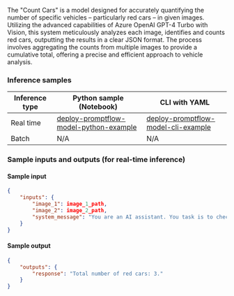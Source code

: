 The "Count Cars" is a model designed for accurately quantifying the number of specific vehicles – particularly red cars – in given images. Utilizing the advanced capabilities of Azure OpenAI GPT-4 Turbo with Vision, this system meticulously analyzes each image, identifies and counts red cars, outputting the results in a clear JSON format. The process involves aggregating the counts from multiple images to provide a cumulative total, offering a precise and efficient approach to vehicle analysis.


### Inference samples

Inference type|Python sample (Notebook)|CLI with YAML
|--|--|--|
Real time|<a href="https://github.com/microsoft/promptflow/blob/pm/3p-inside-materials/docs/media/deploy-to-aml-code/sdk/deploy.ipynb" target="_blank">deploy-promptflow-model-python-example</a>|<a href="https://github.com/microsoft/promptflow/blob/pm/3p-inside-materials/docs/go-to-production/deploy-to-aml-code.md" target="_blank">deploy-promptflow-model-cli-example</a>
Batch | N/A | N/A

### Sample inputs and outputs (for real-time inference)

#### Sample input
```json
{
    "inputs": {
        "image_1": image_1_path,
        "image_2": image_2_path,
        "system_message": "You are an AI assistant. You task is to check the number of red cars in the image. Reply in plain json, with key \"red cars\", and possible values of number of red cars."
    }
}
```

#### Sample output
```json
{
    "outputs": {
        "response": "Total number of red cars: 3."
    }
}
```